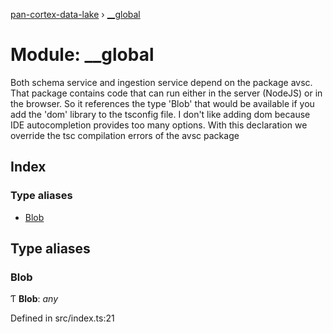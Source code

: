 [pan-cortex-data-lake](../README.md) › [__global](__global.md)

# Module: __global

Both schema service and ingestion service depend on the package avsc. That package contains
code that can run either in the server (NodeJS) or in the browser. So it references the type
'Blob' that would be available if you add the 'dom' library to the tsconfig file. I don't like
adding dom because IDE autocompletion provides too many options.
With this declaration we override the tsc compilation errors of the avsc package

## Index

### Type aliases

* [Blob](__global.md#blob)

## Type aliases

###  Blob

Ƭ **Blob**: *any*

Defined in src/index.ts:21
